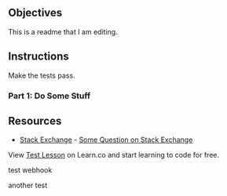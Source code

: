 ## Objectives

This is a readme that I am editing.
## Instructions

Make the tests pass.

### Part 1: Do Some Stuff

## Resources

* [Stack Exchange](http://www.stackexchange.com) - [Some Question on Stack Exchange](http://www.stackexchange.com/questions/123)

<p class='util--hide'>View <a href='https://learn.co/lessons/test-lesson'>Test Lesson</a> on Learn.co and start learning to code for free.</p>

<p> test webhook</p>
<p> another test</p>
